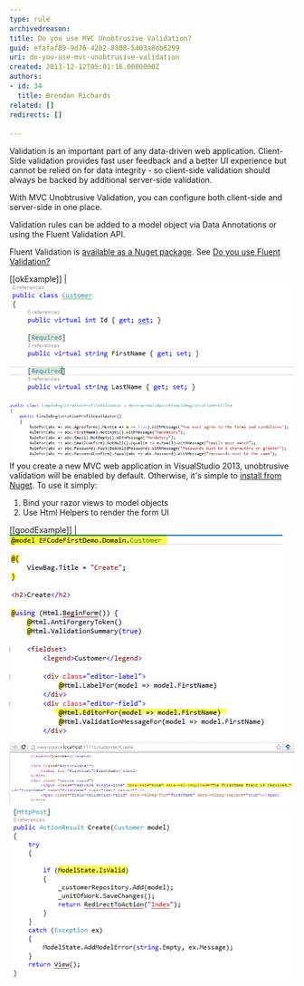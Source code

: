 ```yaml
---
type: rule
archivedreason: 
title: Do you use MVC Unobtrusive Validation?
guid: efafaf89-9d76-42b2-8808-5403a8db6299
uri: do-you-use-mvc-unobtrusive-validation
created: 2013-12-12T05:01:16.0000000Z
authors:
- id: 34
  title: Brendan Richards
related: []
redirects: []

---
```


Validation is an important part of any data-driven web application. Client-Side validation provides fast user feedback and a better UI experience but cannot be relied on for data integrity - so client-side validation should always be backed by additional server-side validation.

With MVC Unobtrusive Validation, you can configure both client-side and server-side in one place.

<!--endintro-->

Validation rules can be added to a model object via Data Annotations or using the Fluent Validation API.

Fluent Validation is [available as a Nuget package](http://www.nuget.org/packages/FluentValidation/). See [Do you use Fluent Validation?](/_layouts/15/FIXUPREDIRECT.ASPX?WebId=3dfc0e07-e23a-4cbb-aac2-e778b71166a2&TermSetId=07da3ddf-0924-4cd2-a6d4-a4809ae20160&TermId=fd57ceac-c551-44dc-b7c3-e6c348919f0d)

[[okExample]]
| ![Data Annotation attributes decorate model properties to make them required](DataAttributes.png)
![Better Example - Fluent Validation allows validation metadata to be added to a class without modifying the original class.  This provides much more flexibility for code reuse](FluentValidation.png)
If you create a new MVC web application in VisualStudio 2013, unobtrusive validation will be enabled by default. Otherwise, it's simple to [install from Nuget](http://www.nuget.org/packages/Microsoft.jQuery.Unobtrusive.Validation/). To use it simply:

1. Bind your razor views to model objects
2. Use Html Helpers to render the form UI


[[goodExample]]
| ![this razor view binds to a strongly typed model object and uses HTML helpers.](view.png)
![the HTML UI rendered for this view now has data-validation attributes that are followed by JQuery validation to provide rich client-side validation.](Html.png)
![On the server-side, the same validation rules will be checked when you call ModelState.IsValid](SaveAction.png)
